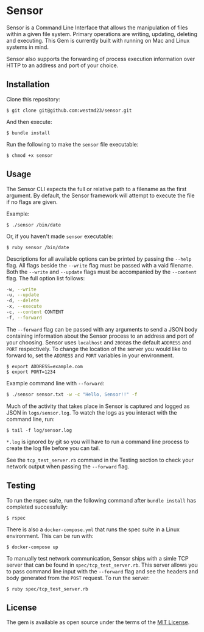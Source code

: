 # Sensor

Sensor is a Command Line Interface that allows the manipulation of files within a given file system. Primary operations are writing, updating, deleting and executing. This Gem is currently built with running on Mac and Linux systems in mind.

Sensor also supports the forwarding of process execution information over HTTP to an address and port of your choice. 

## Installation

Clone this repository:

    $ git clone git@github.com:westmd23/sensor.git

And then execute:

    $ bundle install

Run the following to make the `sensor` file executable:

    $ chmod +x sensor

## Usage

The Sensor CLI expects the full or relative path to a filename as the first argument. By default, the Sensor framework will attempt to execute the file if no flags are given.

Example:

    $ ./sensor /bin/date

Or, if you haven't made `sensor` executable:

    $ ruby sensor /bin/date

Descriptions for all available options can be printed by passing the `--help` flag. All flags beside the `--write` flag must be passed with a vaid filename. Both the `--write` and `--update` flags must be accompanied by the `--content` flag. The full option list follows:
```bash
-w, --write
-u, --update
-d, --delete
-x, --execute
-c, --content CONTENT
-f, --forward 
```

The `--forward` flag can be passed with any arguments to send a JSON body containing information about the Sensor process to an address and port of your choosing. Sensor uses `localhost` and `2000`as the default `ADDRESS` and `PORT` respectively. To change the location of the server you would like to forward to, set the `ADDRESS` and `PORT` variables in your environment.

    $ export ADDRESS=example.com
    $ export PORT=1234

Example command line with `--forward`:
```bash
$ ./sensor sensor.txt -w -c "Hello, Sensor!!" -f
```

Much of the activity that takes place in Sensor is captured and logged as JSON in `logs/sensor.log`. To watch the logs as you interact with the command line, run:

    $ tail -f log/sensor.log

`*.log` is ignored by git so you will have to run a command line process to create the log file before you can tail.

See the `tcp_test_server.rb` command in the Testing section to check your network output when passing the `--forward` flag.

## Testing

To run the rspec suite, run the following command after `bundle install` has completed successfully:

    $ rspec

There is also a `docker-compose.yml` that runs the spec suite in a Linux environment. This can be run with:

    $ docker-compose up
 
To manually test network communication, Sensor ships with a simle TCP server that can be found in `spec/tcp_test_server.rb`. This server allows you to pass command line input with the `--forward` flag and see the headers and body generated from the `POST` request. To run the server:

    $ ruby spec/tcp_test_server.rb

## License

The gem is available as open source under the terms of the [MIT License](https://opensource.org/licenses/MIT).
